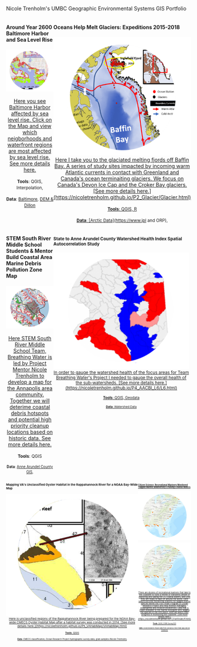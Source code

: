 

  Nicole Trenholm's UMBC Geographic Environmental Systems GIS Portfolio

<!--This is the first row of projects -->
<div style="display:table-row; width:100%; table-layout: fixed">
<div style="display: table-cell; width:370px; margin-right:3px" markdown="1">

#### Around Year 2600 Baltimore Harbor and Sea Level Rise

<center><a href="https://nicoletrenholm.github.io/P1_SLR/P1_SLR.html" target="_blank"><img src="P1_SLR/testcircle.png" <center>

 Here you see Baltimore Harbor affected by sea level rise. 
 Click on the Map and view  which neigborhoods and waterfront regions are most affected by sea level rise.
 [See more details here.](https://nicoletrenholm.github.io/P1_SLR/P1_SLR.html)
 
 <small>__Tools__: QGIS, Interpolation,</small>
 
 <small>__Data__: [Baltimore](https://supportland.com/), [DEM & Dillon](https://oregoncraftbeer.org/guild/)</small>
 
 </div>

<div style="display: table-cell; width:370px" markdown="1">

#### Oceans Help Melt Glaciers: Expeditions 2015-2018

<center><a href="https://nicoletrenholm.github.io/P2_Glacier/Glacier.html" target="_blank"><img src="P2_Glacier/green.png" <center>
Here I take you to the glaciated melting fjords off Baffin Bay. A series of study sites impacted by incoming warm Atlantic currents in contact with Greenland and Canada's ocean terminaiting glaciers. We focus on Canada's Devon Ice Cap and the Croker Bay glaciers. [See more details here.](https://nicoletrenholm.github.io/P2_Glacier/Glacier.html)

 
 <small>__Tools__: QGIS, R</small>
 
 <small>__Data__: [Arctic Data](https://www.jpl and ORP), </small>

</div>
</div>
<!--This is the second row of projects -->
<div style="display:table-row; width:100%; table-layout: fixed">
<div style="display: table-cell; width:370px; margin-right:3px" markdown="1">

#### STEM South River Middle School Students & Mentor Build Coastal Area Marine Debris Pollution Zone Map
 <center><a href="https://nicoletrenholm.github.io/P3_STEMAA/STEMAA.html" target="_blank"><img src="P3_STEMAA/anna.png" <center>

 Here STEM South River Middle School Team, Breathing Water is led by Project Mentor Nicole Trenholm to develop a map for the Annapolis    area community. Together we will deterime coastal debris hotspots and potential high priority cleanup locations based on historic data.
  [See more details here.](https://nicoletrenholm.github.io/P3_STEMAA/STEMAA.html)
  
 <small>__Tools__: QGIS
 
 <small>__Data__: [Anne Arundel County GIS](https://supportland.com/), </small>
 
</div>

<div style="display: table-cell; width:370px" markdown="1">
 
#### State to Anne Arundel County Watershed Health Index Spatial Autocorrelation Study

 <center><a href="https://nicoletrenholm.github.io/P4_AACBI_L6/L6.html" target="_blank"><img src="P4_AACBI_L6/cbi1.png" <center>
In order to gauge the watershed health of the focus areas for Team Breathing Water's Project I needed to gauge the overall health of the sub-watersheds. [See more details here.](https://nicoletrenholm.github.io/P4_AACBI_L6/L6.html)
 
 <small>__Tools__: QGIS, Geodata
 
 <small>__Data__: [Watershed Data](https://needlinkhere)
 
 </div>
</div>
<!--This is the second row of projects -->
<div style="display:table-row; width:100%; table-layout: fixed">
<div style="display: table-cell; width:370px; margin-right:3px" markdown="1">

#### Mapping VA's Unclassified Oyster Habitat in the Rappahannock River for a NOAA Bay-Wide Map
 
<center><a href="https://nicoletrenholm.github.io/P5_VAHabMap/VAHabMap.html" target="_blank"><img src="P5_VAHabMap/oyster.png" <center>
Here is unclassified regions of the Rappahannock River being prepared for the NOAA Bay-wide CMECS Oyster Habitat Map after a habitat survey was conducted in 2014.
[See more details here.](https://nicoletrenholm.github.io/P5_VAHabMap/VAHabMap.html)

<small>__Tools__: QGIS
 
<small>__Data__: CMECS classiffication, Ocean Research Project hydrographic survey data, grab samples (Nicole Trenholm)

</div>

<div style="display: table-cell; width:370px" markdown="1">

#### Citizen Science: Recreational Mariners Monitored Tagged Marine Biodiversity Cruising Coastal Waters
![It's Fine Alt Text](P7_FishFinder/fff.png)
<center><a href="https://nicoletrenholm.github.io/P7_FishFinder/ff.html" target="_blank"><img src="P7_FishFinder/fff.png" <center>
There are dozens of recreational mariners that take to the coastline to fulfill a retiree or transients dream of exploring and sailing the US coastal waters, well until they are ready to take off around the world. Here sailors become monitoring stations for tagged marine species within the Fish Finder Program of Ocean Research Project and help monitor managed, endangered and invasive biodiversity. Data that is made available to the marine biologists who tagged the species in the first place. Here we watch their progress in monitoring the coastline. [See more details here.](https://nicoletrenholm.github.io/P7_FishFinder/ff.html)

<small>__Tools__: QGIS, ESRI Survey123
 
<small>__Data__: Ocean Research Project data from Survey123 Fish Finder app (Nicole Trenholm)
 
</div>

<div style="display: table-cell; width:370px" markdown="1">
